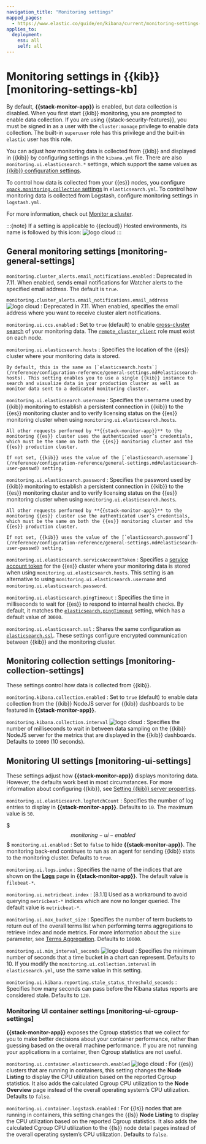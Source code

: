 ```yaml
---
navigation_title: "Monitoring settings"
mapped_pages:
  - https://www.elastic.co/guide/en/kibana/current/monitoring-settings-kb.html
applies_to:
  deployment:
    ess: all
    self: all
---
```


# Monitoring settings in {{kib}} [monitoring-settings-kb]

By default, **{{stack-monitor-app}}** is enabled, but data collection is disabled. When you first start {{kib}} monitoring, you are prompted to enable data collection. If you are using {{stack-security-features}}, you must be signed in as a user with the `cluster:manage` privilege to enable data collection. The built-in `superuser` role has this privilege and the built-in `elastic` user has this role.

You can adjust how monitoring data is collected from {{kib}} and displayed in {{kib}} by configuring settings in the `kibana.yml` file. There are also `monitoring.ui.elasticsearch.*` settings, which support the same values as [{{kib}} configuration settings](/reference/configuration-reference/general-settings.md).

To control how data is collected from your {{es}} nodes, you configure [`xpack.monitoring.collection` settings](elasticsearch://reference/elasticsearch/configuration-reference/monitoring-settings.md) in `elasticsearch.yml`. To control how monitoring data is collected from Logstash, configure monitoring settings in `logstash.yml`.

For more information, check out [Monitor a cluster](docs-content://deploy-manage/monitor.md).

:::{note}
If a setting is applicable to {{ecloud}} Hosted environments, its name is followed by this icon: ![logo cloud](https://doc-icons.s3.us-east-2.amazonaws.com/logo_cloud.svg "Supported on Elastic Cloud Hosted")
:::

## General monitoring settings [monitoring-general-settings]

`monitoring.cluster_alerts.email_notifications.enabled`
:   Deprecated in 7.11. When enabled, sends email notifications for Watcher alerts to the specified email address. The default is `true`.

`monitoring.cluster_alerts.email_notifications.email_address` ![logo cloud](https://doc-icons.s3.us-east-2.amazonaws.com/logo_cloud.svg "Supported on {{ess}}")
:   Deprecated in 7.11. When enabled, specifies the email address where you want to receive cluster alert notifications.

`monitoring.ui.ccs.enabled`
:   Set to `true` (default) to enable [cross-cluster search](docs-content://solutions/search/cross-cluster-search.md) of your monitoring data. The [`remote_cluster_client`](docs-content://deploy-manage/remote-clusters/remote-clusters-settings.md) role must exist on each node.

`monitoring.ui.elasticsearch.hosts`
:   Specifies the location of the {{es}} cluster where your monitoring data is stored.

    By default, this is the same as [`elasticsearch.hosts`](/reference/configuration-reference/general-settings.md#elasticsearch-hosts). This setting enables you to use a single {{kib}} instance to search and visualize data in your production cluster as well as monitor data sent to a dedicated monitoring cluster.


`monitoring.ui.elasticsearch.username`
:   Specifies the username used by {{kib}} monitoring to establish a persistent connection in {{kib}} to the {{es}} monitoring cluster and to verify licensing status on the {{es}} monitoring cluster when using `monitoring.ui.elasticsearch.hosts`.

    All other requests performed by **{{stack-monitor-app}}** to the monitoring {{es}} cluster uses the authenticated user’s credentials, which must be the same on both the {{es}} monitoring cluster and the {{es}} production cluster.

    If not set, {{kib}} uses the value of the [`elasticsearch.username`](/reference/configuration-reference/general-settings.md#elasticsearch-user-passwd) setting.


`monitoring.ui.elasticsearch.password`
:   Specifies the password used by {{kib}} monitoring to establish a persistent connection in {{kib}}  to the {{es}} monitoring cluster and to verify licensing status on the {{es}} monitoring cluster when using `monitoring.ui.elasticsearch.hosts`.

    All other requests performed by **{{stack-monitor-app}}** to the monitoring {{es}} cluster use the authenticated user’s credentials, which must be the same on both the {{es}} monitoring cluster and the {{es}} production cluster.

    If not set, {{kib}} uses the value of the [`elasticsearch.password`](/reference/configuration-reference/general-settings.md#elasticsearch-user-passwd) setting.


`monitoring.ui.elasticsearch.serviceAccountToken`
:   Specifies a [service account token](https://www.elastic.co/docs/api/doc/elasticsearch/operation/operation-security-create-service-token) for the {{es}} cluster where your monitoring data is stored when using `monitoring.ui.elasticsearch.hosts`.  This setting is an alternative to using `monitoring.ui.elasticsearch.username` and `monitoring.ui.elasticsearch.password`.

`monitoring.ui.elasticsearch.pingTimeout`
:   Specifies the time in milliseconds to wait for {{es}} to respond to internal health checks. By default, it matches the [`elasticsearch.pingTimeout`](/reference/configuration-reference/general-settings.md#elasticsearch-pingTimeout) setting, which has a default value of `30000`.

`monitoring.ui.elasticsearch.ssl`
:   Shares the same configuration as [`elasticsearch.ssl`](/reference/configuration-reference/general-settings.md#elasticsearch-ssl-cert-key). These settings configure encrypted communication between {{kib}} and the monitoring cluster.


## Monitoring collection settings [monitoring-collection-settings]

These settings control how data is collected from {{kib}}.

`monitoring.kibana.collection.enabled`
:   Set to `true` (default) to enable data collection from the {{kib}} NodeJS server for {{kib}} dashboards to be featured in **{{stack-monitor-app}}**.

`monitoring.kibana.collection.interval` ![logo cloud](https://doc-icons.s3.us-east-2.amazonaws.com/logo_cloud.svg "Supported on {{ess}}")
:   Specifies the number of milliseconds to wait in between data sampling on the {{kib}} NodeJS server for the metrics that are displayed in the {{kib}} dashboards. Defaults to `10000` (10 seconds).


## Monitoring UI settings [monitoring-ui-settings]

These settings adjust how **{{stack-monitor-app}}** displays monitoring data. However, the defaults work best in most circumstances. For more information about configuring {{kib}}, see [Setting {{kib}} server properties](/reference/configuration-reference/general-settings.md).

`monitoring.ui.elasticsearch.logFetchCount`
:   Specifies the number of log entries to display in **{{stack-monitor-app}}**. Defaults to `10`. The maximum value is `50`.

$$$monitoring-ui-enabled$$$ `monitoring.ui.enabled`
:   Set to `false` to hide **{{stack-monitor-app}}**. The monitoring back-end continues to run as an agent for sending {{kib}} stats to the monitoring cluster. Defaults to `true`.

`monitoring.ui.logs.index`
:   Specifies the name of the indices that are shown on the [**Logs**](docs-content://deploy-manage/monitor/monitoring-data/elasticsearch-metrics.md#logs-monitor-page) page in **{{stack-monitor-app}}**. The default value is `filebeat-*`.

`monitoring.ui.metricbeat.index`
:   [8.1.1] Used as a workaround to avoid querying `metricbeat-*` indices which are now no longer queried. The default value is `metricbeat-*`.

`monitoring.ui.max_bucket_size`
:   Specifies the number of term buckets to return out of the overall terms list when performing terms aggregations to retrieve index and node metrics. For more information about the `size` parameter, see [Terms Aggregation](elasticsearch://reference/aggregations/search-aggregations-bucket-terms-aggregation.md#search-aggregations-bucket-terms-aggregation-size). Defaults to `10000`.

`monitoring.ui.min_interval_seconds` ![logo cloud](https://doc-icons.s3.us-east-2.amazonaws.com/logo_cloud.svg "Supported on {{ess}}")
:   Specifies the minimum number of seconds that a time bucket in a chart can represent. Defaults to 10. If you modify the `monitoring.ui.collection.interval` in `elasticsearch.yml`, use the same value in this setting.

`monitoring.ui.kibana.reporting.stale_status_threshold_seconds`
:   Specifies how many seconds can pass before the Kibana status reports are considered stale. Defaults to `120`.


### Monitoring UI container settings [monitoring-ui-cgroup-settings]

**{{stack-monitor-app}}** exposes the Cgroup statistics that we collect for you to make better decisions about your container performance, rather than guessing based on the overall machine performance. If you are not running your applications in a container, then Cgroup statistics are not useful.

`monitoring.ui.container.elasticsearch.enabled` ![logo cloud](https://doc-icons.s3.us-east-2.amazonaws.com/logo_cloud.svg "Supported on {{ess}}")
:   For {{es}} clusters that are running in containers, this setting changes the **Node Listing** to display the CPU utilization based on the reported Cgroup statistics. It also adds the calculated Cgroup CPU utilization to the **Node Overview** page instead of the overall operating system’s CPU utilization. Defaults to `false`.

`monitoring.ui.container.logstash.enabled`
:   For {{ls}} nodes that are running in containers, this setting changes the {{ls}} **Node Listing** to display the CPU utilization based on the reported Cgroup statistics. It also adds the calculated Cgroup CPU utilization to the {{ls}} node detail pages instead of the overall operating system’s CPU utilization. Defaults to `false`.

